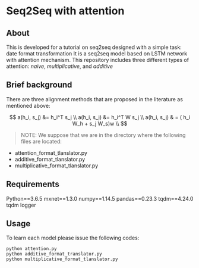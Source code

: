 # Seq2Seq with attention

## About

This is developed for a tutorial on seq2seq designed with a simple task: date format transformation
It is a seq2seq model based on LSTM network with attention mechanism.
This repository includes three different types of attention: *naive*, *multiplicative*, and *additive*

## Brief background

There are three alignment methods that are proposed in the literature as mentioned above:

$$
a(h_i, s_j) &= h_i^T s_j \\
a(h_i, s_j) &= h_i^T W s_j \\
a(h_i, s_j) & = ( h_i W_h + s_j W_s)w \\
$$

> NOTE: We suppose that we are in the directory where the following files are located:
  - attention_format_tlanslator.py 
  - additive_format_tlanslator.py 
  - multiplicative_format_tlanslator.py 
  

## Requirements

Python==3.6.5
mxnet==1.3.0
numpy==1.14.5
pandas==0.23.3
tqdm==4.24.0
tqdm
logger

## Usage
To learn each model please issue the following codes:

```
python attention.py
python additive_format_translator.py
python multiplicative_format_tlanslator.py
```
